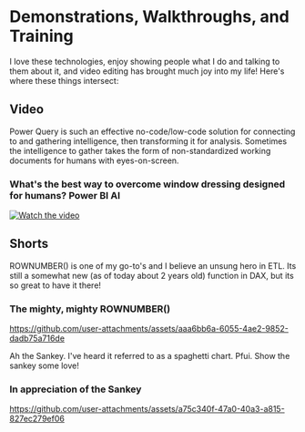 # Demonstrations, Walkthroughs, and Training

I love these technologies, enjoy showing people what I do and talking to them about it, and video editing has brought much joy into my life!
Here's where these things intersect:

## Video

Power Query is such an effective no-code/low-code solution for connecting to and gathering intelligence, then transforming it for analysis.
Sometimes the intelligence to gather takes the form of non-standardized working documents for humans with eyes-on-screen.

### What's the best way to overcome window dressing designed for humans? Power BI AI
[![Watch the video](https://img.youtube.com/vi/kVJzCenDjP8/0.jpg)](https://www.youtube.com/watch?v=kVJzCenDjP8)

## Shorts

ROWNUMBER() is one of my go-to's and I believe an unsung hero in ETL. Its still a somewhat new (as of today about 2 years old) function in DAX, but its so great to have it there!

### The mighty, mighty ROWNUMBER()
https://github.com/user-attachments/assets/aaa6bb6a-6055-4ae2-9852-dadb75a716de

Ah the Sankey. I've heard it referred to as a spaghetti chart. 
Pfui. 
Show the sankey some love!

### In appreciation of the Sankey
https://github.com/user-attachments/assets/a75c340f-47a0-40a3-a815-827ec279ef06







